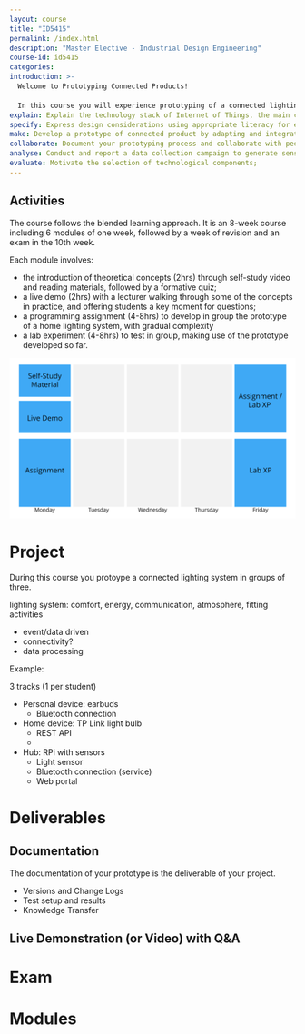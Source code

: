 ```yaml
---
layout: course
title: "ID5415"
permalink: /index.html
description: "Master Elective - Industrial Design Engineering"
course-id: id5415
categories:
introduction: >-
  Welcome to Prototyping Connected Products!

  In this course you will experience prototyping of a connected lighting system. In groups, you will go through three prototyping iterations with a strong focus on the technology and the functional implementation. You will rely on a Raspberry Pi -- small computer -- to sense contextual changes and control connected light bulbs via Python code. Your prototype will help you gain an understanding of the technologies through tests and data exploration.
explain: Explain the technology stack of Internet of Things, the main components of a machine learning pipeline and the role of prototyping in this context;
specify: Express design considerations using appropriate literacy for effective discussions with ICT engineers.
make: Develop a prototype of connected product by adapting and integrating pieces of code, using Python as programming language;
collaborate: Document your prototyping process and collaborate with peers, using Git and GitHub;
analyse: Conduct and report a data collection campaign to generate sensor insights from sensor data;
evaluate: Motivate the selection of technological components;
---
```


## Activities

The course follows the blended learning approach. It is an 8-week course including 6 modules of one week, followed by a week of revision and an exam in the 10th week.

Each module involves:
- the introduction of theoretical concepts (2hrs) through self-study video and reading materials, followed by a formative quiz;
- a live demo (2hrs) with a lecturer walking through some of the concepts in practice, and offering students a key moment for questions;
- a programming assignment (4-8hrs) to develop in group the prototype of a home lighting system, with gradual complexity
- a lab experiment (4-8hrs) to test in group, making use of the prototype developed so far.

![Weekly Schedule](/assets/img/courses/id5415/weekly-schedule.svg)


# Project

During this course you protoype a connected lighting system in groups of three.

lighting system: comfort, energy, communication, atmosphere, fitting activities

* event/data driven
* connectivity?
* data processing

Example:

3 tracks (1 per student)

* Personal device: earbuds
  * Bluetooth connection
* Home device: TP Link light bulb
  * REST API
  * 
* Hub: RPi with sensors
  * Light sensor
  * Bluetooth connection (service)
  * Web portal

# Deliverables

## Documentation

The documentation of your prototype is the deliverable of your project.

- Versions and Change Logs
- Test setup and results
- Knowledge Transfer

## Live Demonstration (or Video) with Q&A


# Exam

# Modules
